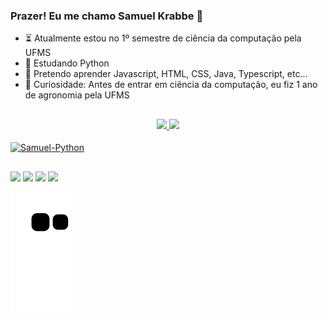 ### Prazer! Eu me chamo Samuel Krabbe 👋

- ⏳ Atualmente estou no 1º semestre de ciência da computação pela UFMS
- 🎈 Estudando Python
- 📌 Pretendo aprender Javascript, HTML, CSS, Java, Typescript, etc...
- 👀 Curiosidade: Antes de entrar em ciência da computação, eu fiz 1 ano de agronomia pela UFMS 

##

<div align="center">
  <a href="https://github.com/SamuelKrabbe">
   <img height="180em" src="https://github-readme-stats.vercel.app/api?username=SamuelKrabbe&show_icons=true&theme=vue-dark&include_all_commits=true&count_private=true"/>
   <img height="180em" src="https://github-readme-stats.vercel.app/api/top-langs/?username=SamuelKrabbe&layout=compact&langs_count=7&theme=vue-dark"/>
</div>
  
<div style="display: inline_block"><br>
  <img align="center" alt="Samuel-Python" height="30" width="40" src="https://cdn.jsdelivr.net/gh/devicons/devicon/icons/python/python-original.svg" />
</div>

##

<div> 
  <a href="https://www.instagram.com/samuelkrabbe.de/" target="_blank"><img src="https://img.shields.io/badge/-Instagram-%23E4405F?style=for-the-badge&logo=instagram&logoColor=white" target="_blank"></a>
  <a href="https://wa.me/5567996868355" target="_blank"><img src="https://img.shields.io/badge/WhatsApp-25D366?style=for-the-badge&logo=whatsapp&logoColor=white" target="_blank"></a>
  <a href = "mailto:samueldok94@gmail.com"><img src="https://img.shields.io/badge/-Gmail-%23333?style=for-the-badge&logo=gmail&logoColor=white" target="_blank"></a>
  <a href="https://www.linkedin.com/in/samuel-krabbe-b7475a183/" target="_blank"><img src="https://img.shields.io/badge/-LinkedIn-%230077B5?style=for-the-badge&logo=linkedin&logoColor=white" target="_blank"></a> 
  
  ![Snake animation](https://github.com/SamuelKrabbe/SamuelKrabbe/blob/output/github-contribution-grid-snake.svg)
  
</div>


  
